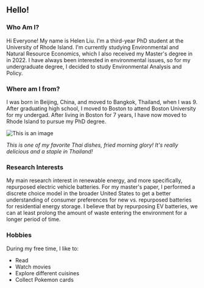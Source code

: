 ## Hello!

### Who Am I?

Hi Everyone! My name is Helen Liu. I'm a third-year PhD student at the University of Rhode Island. I'm currently studying Environmental and Natural Resource Economics, which I also received my Master's degree in in 2022. I have always been interested in environmental issues, so for my undergraduate degree, I decided to study Environmental Analysis and Policy. 

### Where am I from?

I was born in Beijing, China, and moved to Bangkok, Thailand, when I was 9. After graduating high school, I moved to Boston to attend Boston University for my undergad. After living in Boston for 7 years, I have now moved to Rhode Island to pursue my PhD degree. 

![This is an image](https://cdn.foodaciously.com/static/recipes/333cf710-de91-4b63-9b33-929e640813c7/pad-pak-boong-thai-fried-morning-glory-9b21905160d70354dec8cdaab7aa5202-960-q70.jpg)

_This is one of my favorite Thai dishes, fried morning glory! It's really delicious and a staple in Thailand!_

### Research Interests

My main research interest in renewable energy, and more specifically, repurposed electric vehicle batteries. For my master's paper, I performed a discrete choice model in the broader United States to get a better understanding of consumer preferences for new vs. repurposed batteries for residential energy storage. I believe that by repurposing EV batteries, we can at least prolong the amount of waste entering the environment for a longer period of time. 

### Hobbies 

During my free time, I like to:
- Read
- Watch movies
- Explore different cuisines 
- Collect Pokemon cards

